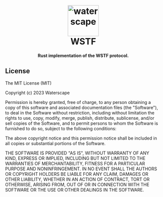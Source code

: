 <h1 align="center">
    <img alt="waterscape" title="waterscape" src="https://github.com/wtrscape/wstf/blob/refactor/lib/documents/images/logo.svg" width="100"> <br>
    WSTF
</h1>

<h4 align="center">
  Rust implementation of the WSTF protocol.
</h4>

## License

The MIT License (MIT)

Copyright (c) 2023 Waterscape

Permission is hereby granted, free of charge, to any person obtaining a copy
of this software and associated documentation files (the "Software"), to deal
in the Software without restriction, including without limitation the rights
to use, copy, modify, merge, publish, distribute, sublicense, and/or sell
copies of the Software, and to permit persons to whom the Software is
furnished to do so, subject to the following conditions:

The above copyright notice and this permission notice shall be included in all
copies or substantial portions of the Software.

THE SOFTWARE IS PROVIDED "AS IS", WITHOUT WARRANTY OF ANY KIND, EXPRESS OR
IMPLIED, INCLUDING BUT NOT LIMITED TO THE WARRANTIES OF MERCHANTABILITY,
FITNESS FOR A PARTICULAR PURPOSE AND NONINFRINGEMENT. IN NO EVENT SHALL THE
AUTHORS OR COPYRIGHT HOLDERS BE LIABLE FOR ANY CLAIM, DAMAGES OR OTHER
LIABILITY, WHETHER IN AN ACTION OF CONTRACT, TORT OR OTHERWISE, ARISING FROM,
OUT OF OR IN CONNECTION WITH THE SOFTWARE OR THE USE OR OTHER DEALINGS IN THE
SOFTWARE.
